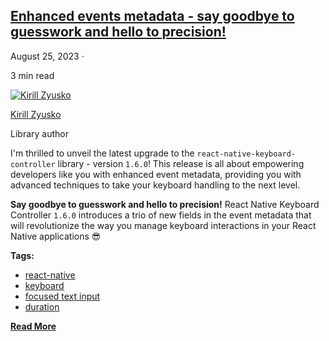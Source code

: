## [Enhanced events metadata - say goodbye to guesswork and hello to precision!](/react-native-keyboard-controller/blog/enhanced-metadata.md)

August 25, 2023 ·

<!-- -->

3 min read

[![Kirill Zyusko](https://github.com/kirillzyusko.png)](https://github.com/kirillzyusko)

[Kirill Zyusko](https://github.com/kirillzyusko)

Library author

I'm thrilled to unveil the latest upgrade to the `react-native-keyboard-controller` library - version `1.6.0`! This release is all about empowering developers like you with enhanced event metadata, providing you with advanced techniques to take your keyboard handling to the next level.

<!-- -->

**Say goodbye to guesswork and hello to precision!** React Native Keyboard Controller `1.6.0` introduces a trio of new fields in the event metadata that will revolutionize the way you manage keyboard interactions in your React Native applications 😎

**Tags:**

* [react-native](/react-native-keyboard-controller/blog/tags/react-native.md)
* [keyboard](/react-native-keyboard-controller/blog/tags/keyboard.md)
* [focused text input](/react-native-keyboard-controller/blog/tags/focused-text-input.md)
* [duration](/react-native-keyboard-controller/blog/tags/duration.md)

[**Read More**](/react-native-keyboard-controller/blog/enhanced-metadata.md)

